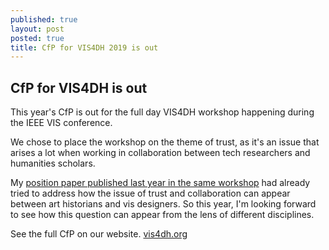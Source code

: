 ```yaml
---
published: true
layout: post
posted: true
title: CfP for VIS4DH 2019 is out
---
```

## CfP for VIS4DH is out


This year's CfP is out for the full day VIS4DH workshop happening during the IEEE VIS conference.
 
We chose to place the workshop on the theme of trust, as it's an issue that arises a lot when working in collaboration between tech researchers and humanities scholars.
 
My [position paper published last year in the same workshop](https://projectcornelia.be/download/When%20the%20Tech%20Kids%20are%20Running%20Too%20Fast%20%20Data%20Visualisation%20Through%20the%20Lens%20of%20Art%20History%20Research%20(7).pdf) had already tried to address how the issue of trust and collaboration can appear between art historians and vis designers. So this year, I'm looking forward to see how this question can appear from the lens of different disciplines.  

See the full CfP on our website. [vis4dh.org](vis4dh.org)

